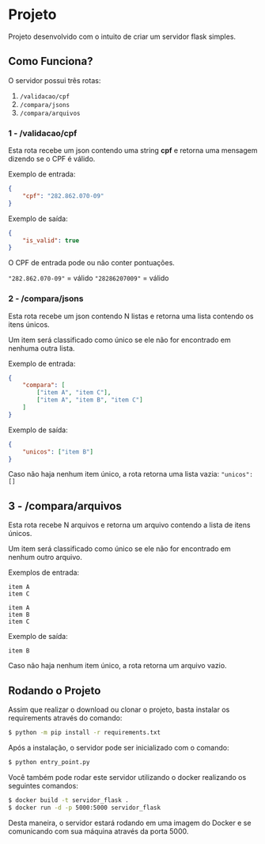 # Projeto

Projeto desenvolvido com o intuito de criar um servidor flask simples.

## Como Funciona?
O servidor possui três rotas:

1. `/validacao/cpf`
2. `/compara/jsons`
3. `/compara/arquivos`

### 1 - /validacao/cpf

Esta rota recebe um json contendo uma string **cpf** e retorna uma mensagem dizendo se o CPF é válido.

Exemplo de entrada:

```json
{
	"cpf": "282.862.070-09"
}
```

Exemplo de saída:

```json
{
	"is_valid": true
}
```

O CPF de entrada pode ou não conter pontuações.

`"282.862.070-09"` = válido
`"28286207009"` = válido

### 2 - /compara/jsons

Esta rota recebe um json contendo N listas e retorna uma lista contendo os itens únicos.

Um item será classificado como único se ele não for encontrado em nenhuma outra lista.

Exemplo de entrada:

```json
{
	"compara": [
		["item A", "item C"],
		["item A", "item B", "item C"]
	]
}
```

Exemplo de saída:

```json
{
	"unicos": ["item B"]
}
```

Caso não haja nenhum item único, a rota retorna uma lista vazia: `"unicos": []`

## 3 - /compara/arquivos

Esta rota recebe N arquivos e retorna um arquivo contendo a lista de itens únicos.

Um item será classificado como único se ele não for encontrado em nenhum outro arquivo.

Exemplos de entrada:

```
item A
item C
```

```
item A
item B
item C
```

Exemplo de saída:

```
item B
```

Caso não haja nenhum item único, a rota retorna um arquivo vazio.

## Rodando o Projeto

Assim que realizar o download ou clonar o projeto, 
basta instalar os requirements através do comando:

```bash
$ python -m pip install -r requirements.txt
```

Após a instalação, o servidor pode ser inicializado com o comando:

```bash
$ python entry_point.py
```
Você também pode rodar este servidor utilizando o docker realizando os
seguintes comandos:

```bash
$ docker build -t servidor_flask .
$ docker run -d -p 5000:5000 servidor_flask
```

Desta maneira, o servidor estará rodando em uma imagem do Docker e se comunicando com 
sua máquina através da porta 5000.
